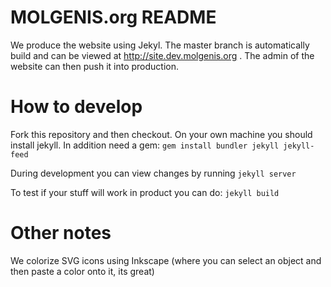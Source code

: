 # MOLGENIS.org README

We produce the website using Jekyl. The master branch is automatically build and can be viewed at http://site.dev.molgenis.org . The admin of the website can then push it into production.


# How to develop

Fork this repository and then checkout. On your own machine you should install jekyll. 
In addition need a gem:
 ```gem install bundler jekyll jekyll-feed```

During development you can view changes by running
 ```jekyll server```

To test if your stuff will work in product you can do:
 ```jekyll build```

# Other notes

We colorize SVG icons using Inkscape (where you can select an object and then paste a color onto it, its great)

